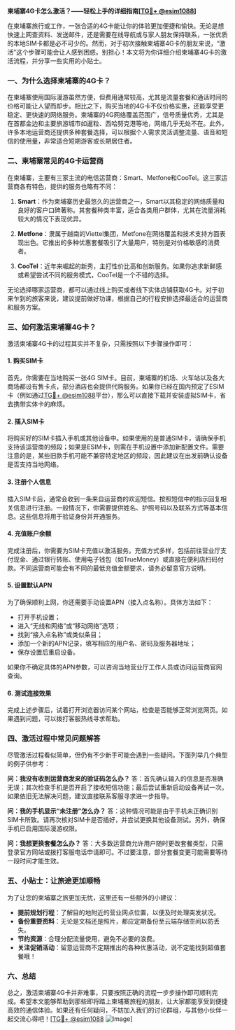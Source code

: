 **柬埔寨4G卡怎么激活？——轻松上手的详细指南[[TG💪+ @esim1088](https://t.me/s/esim1088)]**

在柬埔寨旅行或工作，一张合适的4G卡能让你的体验更加便捷和愉快。无论是想快速上网查资料、发送邮件，还是需要在线导航或与家人朋友保持联系，一张优质的本地SIM卡都是必不可少的。然而，对于初次接触柬埔寨4G卡的朋友来说，“激活”这个步骤可能会让人感到困惑。别担心！本文将为你详细介绍柬埔寨4G卡的激活流程，并分享一些实用的小贴士。

### 一、为什么选择柬埔寨的4G卡？

在柬埔寨使用国际漫游虽然方便，但费用通常较高，尤其是流量套餐和通话时间的价格可能让人望而却步。相比之下，购买当地的4G卡不仅价格实惠，还能享受更稳定、更快速的网络服务。柬埔寨的4G网络覆盖范围广，信号质量优秀，尤其是在首都金边和主要旅游城市如暹粒、西哈努克港等地，网络几乎无处不在。此外，许多本地运营商还提供多种套餐选择，可以根据个人需求灵活调整流量、语音和短信的使用量，非常适合短期游客或长期居住者。

### 二、柬埔寨常见的4G卡运营商

在柬埔寨，主要有三家主流的电信运营商：Smart、Metfone和CooTel。这三家运营商各有特色，提供的服务也略有不同：

1. **Smart**：作为柬埔寨历史最悠久的运营商之一，Smart以其稳定的网络质量和良好的客户口碑著称。其套餐种类丰富，适合各类用户群体，尤其在流量消耗较大的情况下表现优异。
   
2. **Metfone**：隶属于越南的Viettel集团，Metfone在网络覆盖和技术支持方面表现出色。它推出的多种优惠套餐吸引了大量用户，特别是对价格敏感的消费者。
   
3. **CooTel**：近年来崛起的新秀，主打性价比高和创新服务。如果你追求新鲜感或希望尝试不同的服务模式，CooTel是一个不错的选择。

无论选择哪家运营商，都可以通过线上购买或者线下实体店铺获取4G卡。对于初来乍到的旅客来说，建议提前做好功课，根据自己的行程安排选择最适合的运营商和服务方案。

### 三、如何激活柬埔寨4G卡？

激活柬埔寨4G卡的过程其实并不复杂，只需按照以下步骤操作即可：

#### 1. 购买SIM卡

首先，你需要在当地购买一张4G SIM卡。目前，柬埔寨的机场、火车站以及各大商场都设有售卡点，部分酒店也会提供代购服务。如果你已经在国内预定了ESIM卡（例如通过[TG💪+ @esim1088](https://t.me/s/esim1088)平台），那么可以直接下载并安装虚拟SIM卡，省去携带实体卡的麻烦。

#### 2. 插入SIM卡

将购买好的SIM卡插入手机或其他设备中。如果使用的是普通SIM卡，请确保手机支持该运营商的频段；如果是ESIM卡，则需在手机设置中添加新配置文件。需要注意的是，某些旧款手机可能不兼容特定地区的频段，因此建议在出发前确认设备是否支持当地网络。

#### 3. 注册个人信息

插入SIM卡后，通常会收到一条来自运营商的欢迎短信。按照短信中的指示回复相关信息进行注册。一般情况下，你需要提供姓名、护照号码以及联系方式等基本信息。这些信息将用于验证身份并开通服务。

#### 4. 充值账户余额

完成注册后，你需要为SIM卡充值以激活服务。充值方式多样，包括前往营业厅支付现金、通过银行转账、使用电子钱包（如TrueMoney）或直接在便利店扫码付款。不同运营商可能会有不同的最低充值金额要求，请务必留意官方说明。

#### 5. 设置默认APN

为了确保顺利上网，你还需要手动设置APN（接入点名称）。具体方法如下：
   - 打开手机设置；
   - 进入“无线和网络”或“移动网络”选项；
   - 找到“接入点名称”或类似条目；
   - 添加一个新的APN记录，填写相应的用户名、密码及服务器地址；
   - 保存设置后重启设备。

如果你不确定具体的APN参数，可以咨询当地营业厅工作人员或访问运营商官网查询。

#### 6. 测试连接效果

完成上述步骤后，试着打开浏览器访问某个网站，检查是否能够正常浏览网页。如果遇到问题，可以拨打客服热线寻求帮助。

### 四、激活过程中常见问题解答

尽管激活过程看似简单，但仍有不少新手可能会遇到一些疑问。下面列举几个典型的例子供参考：

**问：我没有收到运营商发来的验证码怎么办？**
答：首先确认输入的信息是否准确无误；其次检查手机是否开启了接收短信功能；最后尝试重新启动设备再试一次。如果依旧无法解决问题，建议直接联系客服寻求进一步指导。

**问：我的手机显示“未注册”怎么办？**
答：这种情况可能是由于手机未正确识别SIM卡所致。请再次核对SIM卡是否插好，并尝试更换其他设备测试。另外，确保手机已启用国际漫游权限。

**问：我想更换套餐怎么办？**
答：大多数运营商允许用户随时更改套餐类型，只需登录官方网站或拨打客服电话申请即可。不过要注意，部分套餐变更可能需要等待一段时间才能生效。

### 五、小贴士：让旅途更加顺畅

为了让您的柬埔寨之旅更加无忧，这里还有一些额外的小建议：

- **提前规划行程**：了解目的地附近的营业网点位置，以便及时处理突发状况。
- **备份重要资料**：无论是文档还是照片，都应定期备份至云端存储空间以防丢失。
- **节约资源**：合理分配流量使用，避免不必要的浪费。
- **关注促销活动**：留意运营商不定期推出的各种优惠活动，说不定能找到超值套餐哦！

### 六、总结

总之，激活柬埔寨4G卡并非难事，只要按照正确的流程一步步操作即可顺利完成。希望本文能够帮助到那些即将踏上柬埔寨旅程的朋友，让大家都能享受到便捷高效的通信体验。如果还有任何疑问，不妨加入我们的讨论群组，与其他小伙伴一起交流心得吧！[[TG💪+ @esim1088](https://t.me/s/esim1088) ![Image](https://i.postimg.cc/4NQfJmqS/Snipaste-2025-05-13-00-14-12.png)]